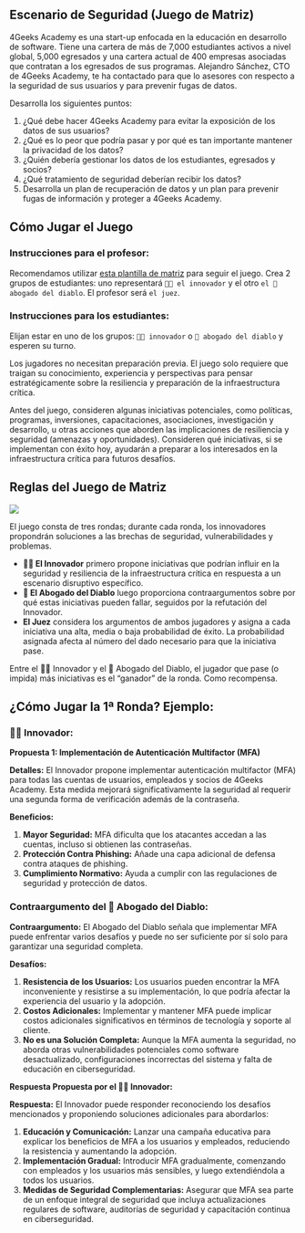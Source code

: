 ## Escenario de Seguridad (Juego de Matriz)

4Geeks Academy es una start-up enfocada en la educación en desarrollo de software. Tiene una cartera de más de 7,000 estudiantes activos a nivel global, 5,000 egresados y una cartera actual de 400 empresas asociadas que contratan a los egresados de sus programas. Alejandro Sánchez, CTO de 4Geeks Academy, te ha contactado para que lo asesores con respecto a la seguridad de sus usuarios y para prevenir fugas de datos.

Desarrolla los siguientes puntos:

1. ¿Qué debe hacer 4Geeks Academy para evitar la exposición de los datos de sus usuarios?
2. ¿Qué es lo peor que podría pasar y por qué es tan importante mantener la privacidad de los datos?
3. ¿Quién debería gestionar los datos de los estudiantes, egresados y socios?
4. ¿Qué tratamiento de seguridad deberían recibir los datos?
5. Desarrolla un plan de recuperación de datos y un plan para prevenir fugas de información y proteger a 4Geeks Academy.

## Cómo Jugar el Juego

### Instrucciones para el profesor:

Recomendamos utilizar [esta plantilla de matriz](https://docs.google.com/spreadsheets/d/1z-73T1P66iOWuVMw_D_u90oJEp8XcHUxr25b10W_6dI/edit?usp=sharing) para seguir el juego. Crea 2 grupos de estudiantes: uno representará `👷🏽 el innovador` y el otro `el 👹 abogado del diablo`. El profesor será `el juez`.

### Instrucciones para los estudiantes:

Elijan estar en uno de los grupos: `👷🏽 innovador` o `👹 abogado del diablo` y esperen su turno.

Los jugadores no necesitan preparación previa. El juego solo requiere que traigan su conocimiento, experiencia y perspectivas para pensar estratégicamente sobre la resiliencia y preparación de la infraestructura crítica.

Antes del juego, consideren algunas iniciativas potenciales, como políticas, programas, inversiones, capacitaciones, asociaciones, investigación y desarrollo, u otras acciones que aborden las implicaciones de resiliencia y seguridad (amenazas y oportunidades). Consideren qué iniciativas, si se implementan con éxito hoy, ayudarán a preparar a los interesados en la infraestructura crítica para futuros desafíos.

## Reglas del Juego de Matriz

![](https://raw.githubusercontent.com/breatheco-de/matrix-game-data-security/main/.learn/assets/debate-instructions.png)

El juego consta de tres rondas; durante cada ronda, los innovadores propondrán soluciones a las brechas de seguridad, vulnerabilidades y problemas.

- **👷🏽 El Innovador** primero propone iniciativas que podrían influir en la seguridad y resiliencia de la infraestructura crítica en respuesta a un escenario disruptivo específico.
- **👹 El Abogado del Diablo** luego proporciona contraargumentos sobre por qué estas iniciativas pueden fallar, seguidos por la refutación del Innovador.
- **El Juez** considera los argumentos de ambos jugadores y asigna a cada iniciativa una alta, media o baja probabilidad de éxito. La probabilidad asignada afecta al número del dado necesario para que la iniciativa pase.

Entre el 👷🏽 Innovador y el 👹 Abogado del Diablo, el jugador que pase (o impida) más iniciativas es el “ganador” de la ronda. Como recompensa.

## ¿Cómo Jugar la 1ª Ronda? Ejemplo:

### 👷🏽 Innovador:

**Propuesta 1: Implementación de Autenticación Multifactor (MFA)**

**Detalles:**
El Innovador propone implementar autenticación multifactor (MFA) para todas las cuentas de usuarios, empleados y socios de 4Geeks Academy. Esta medida mejorará significativamente la seguridad al requerir una segunda forma de verificación además de la contraseña.

**Beneficios:**
1. **Mayor Seguridad:** MFA dificulta que los atacantes accedan a las cuentas, incluso si obtienen las contraseñas.
2. **Protección Contra Phishing:** Añade una capa adicional de defensa contra ataques de phishing.
3. **Cumplimiento Normativo:** Ayuda a cumplir con las regulaciones de seguridad y protección de datos.

### Contraargumento del 👹 Abogado del Diablo:

**Contraargumento:**
El Abogado del Diablo señala que implementar MFA puede enfrentar varios desafíos y puede no ser suficiente por sí solo para garantizar una seguridad completa.

**Desafíos:**
1. **Resistencia de los Usuarios:** Los usuarios pueden encontrar la MFA inconveniente y resistirse a su implementación, lo que podría afectar la experiencia del usuario y la adopción.
2. **Costos Adicionales:** Implementar y mantener MFA puede implicar costos adicionales significativos en términos de tecnología y soporte al cliente.
3. **No es una Solución Completa:** Aunque la MFA aumenta la seguridad, no aborda otras vulnerabilidades potenciales como software desactualizado, configuraciones incorrectas del sistema y falta de educación en ciberseguridad.

**Respuesta Propuesta por el 👷🏽 Innovador:**

**Respuesta:**
El Innovador puede responder reconociendo los desafíos mencionados y proponiendo soluciones adicionales para abordarlos:

1. **Educación y Comunicación:** Lanzar una campaña educativa para explicar los beneficios de MFA a los usuarios y empleados, reduciendo la resistencia y aumentando la adopción.
2. **Implementación Gradual:** Introducir MFA gradualmente, comenzando con empleados y los usuarios más sensibles, y luego extendiéndola a todos los usuarios.
3. **Medidas de Seguridad Complementarias:** Asegurar que MFA sea parte de un enfoque integral de seguridad que incluya actualizaciones regulares de software, auditorías de seguridad y capacitación continua en ciberseguridad.
